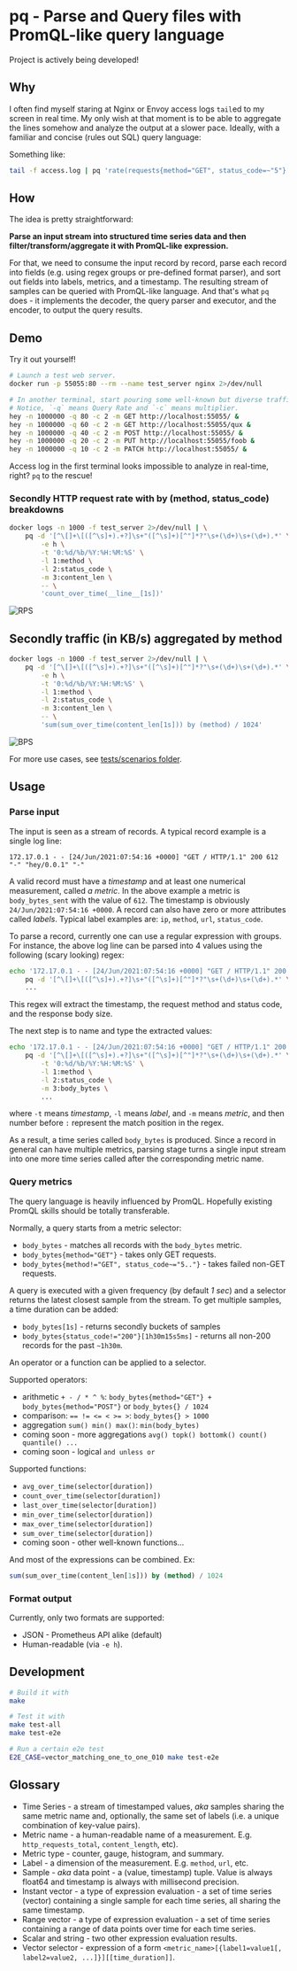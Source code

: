 # pq - Parse and Query files with PromQL-like query language

Project is actively being developed!


## Why

I often find myself staring at Nginx or Envoy access logs `tail`ed to my screen
in real time.  My only wish at that moment is to be able to aggregate the lines
somehow and analyze the output at a slower pace. Ideally, with a familiar and 
concise (rules out SQL) query language:

Something like:

```bash
tail -f access.log | pq 'rate(requests{method="GET", status_code=~"5"}[1s])'
```


##  How

The idea is pretty straightforward:

**Parse an input stream into structured time series data
and then filter/transform/aggregate it with PromQL-like expression.**

For that, we need to consume the input record by record, 
parse each record into fields (e.g. using regex groups or pre-defined format parser),
and sort out fields into labels, metrics, and a timestamp. The resulting
stream of samples can be queried with PromQL-like language. And that's what `pq`
does - it implements the decoder, the query parser and executor, and the
encoder, to output the query results.


## Demo

Try it out yourself!

```bash
# Launch a test web server.
docker run -p 55055:80 --rm --name test_server nginx 2>/dev/null

# In another terminal, start pouring some well-known but diverse traffic.
# Notice, `-q` means Query Rate and `-c` means multiplier.
hey -n 1000000 -q 80 -c 2 -m GET http://localhost:55055/ &
hey -n 1000000 -q 60 -c 2 -m GET http://localhost:55055/qux &
hey -n 1000000 -q 40 -c 2 -m POST http://localhost:55055/ &
hey -n 1000000 -q 20 -c 2 -m PUT http://localhost:55055/foob &
hey -n 1000000 -q 10 -c 2 -m PATCH http://localhost:55055/ &
```

Access log in the first terminal looks impossible to analyze in real-time, right? `pq` to the rescue!

### Secondly HTTP request rate with by (method, status_code) breakdowns

```bash
docker logs -n 1000 -f test_server 2>/dev/null | \
    pq -d '[^\[]+\[([^\s]+).+?]\s+"([^\s]+)[^"]*?"\s+(\d+)\s+(\d+).*' \
        -e h \
        -t '0:%d/%b/%Y:%H:%M:%S' \
        -l 1:method \
        -l 2:status_code \
        -m 3:content_len \
        -- \
        'count_over_time(__line__[1s])'
```

![RPS](images/rps-2000-opt.png)


## Secondly traffic (in KB/s) aggregated by method

```bash
docker logs -n 1000 -f test_server 2>/dev/null | \
    pq -d '[^\[]+\[([^\s]+).+?]\s+"([^\s]+)[^"]*?"\s+(\d+)\s+(\d+).*' \
        -e h \
        -t '0:%d/%b/%Y:%H:%M:%S' \
        -l 1:method \
        -l 2:status_code \
        -m 3:content_len \
        -- \
        'sum(sum_over_time(content_len[1s])) by (method) / 1024'
```

![BPS](images/bps-2000-opt.png)

For more use cases, see [tests/scenarios folder](tests/scenarios).


## Usage

### Parse input

The input is seen as a stream of records. A typical record example is a single log line:

```
172.17.0.1 - - [24/Jun/2021:07:54:16 +0000] "GET / HTTP/1.1" 200 612 "-" "hey/0.0.1" "-"
```

A valid record must have a _timestamp_ and at least one numerical measurement, called _a metric_.
In the above example a metric is `body_bytes_sent` with the value of `612`. The timestamp
is obviously `24/Jun/2021:07:54:16 +0000`. A record can also have zero or more attributes
called _labels_. Typical label examples are: `ip`, `method`, `url`, `status_code`.

To parse a record, currently one can use a regular expression with groups. For instance,
the above log line can be parsed into 4 values using the following (scary looking) regex:

```bash
echo '172.17.0.1 - - [24/Jun/2021:07:54:16 +0000] "GET / HTTP/1.1" 200 612 "-" "hey/0.0.1" "-"' \
    pq -d '[^\[]+\[([^\s]+).+?]\s+"([^\s]+)[^"]*?"\s+(\d+)\s+(\d+).*' \
    ...
```

This regex will extract the timestamp, the request method and status code, and the response body size.

The next step is to name and type the extracted values:

```bash
echo '172.17.0.1 - - [24/Jun/2021:07:54:16 +0000] "GET / HTTP/1.1" 200 612 "-" "hey/0.0.1" "-"' \
    pq -d '[^\[]+\[([^\s]+).+?]\s+"([^\s]+)[^"]*?"\s+(\d+)\s+(\d+).*' \
        -t '0:%d/%b/%Y:%H:%M:%S' \
        -l 1:method \
        -l 2:status_code \
        -m 3:body_bytes \
        ...
```

where `-t` means _timestamp_, `-l` means _label_, and `-m` means _metric_, and then number before `:` 
represent the match position in the regex.

As a result, a time series called `body_bytes` is produced. Since a record in general can have
multiple metrics, parsing stage turns a single input stream into one more time series called 
after the corresponding metric name.


### Query metrics

The query language is heavily influenced by PromQL. Hopefully existing PromQL
skills should be totally transferable.

Normally, a query starts from a metric selector:

- `body_bytes` - matches all records with the `body_bytes` metric.
- `body_bytes{method="GET"}` - takes only GET requests.
- `body_bytes{method!="GET", status_code~="5.."}` - takes failed non-GET requests.

A query is executed with a given frequency (by default _1 sec_) and a selector 
returns the latest closest sample from the stream. To get multiple samples, a time 
duration can be added:

- `body_bytes[1s]` - returns secondly buckets of samples
- `body_bytes{status_code!="200"}[1h30m15s5ms]` - returns all non-200 records for the past `~1h30m`.

An operator or a function can be applied to a selector.

Supported operators:

- arithmetic `+ - / * ^ %`: `body_bytes{method="GET"} + body_bytes{method="POST"}` or `body_bytes{} / 1024`
- comparison: `== != <= < >= >`: `body_bytes{} > 1000`
- aggregation `sum() min() max()`: `min(body_bytes)`
- coming soon - more aggregations `avg() topk() bottomk() count() quantile() ...`
- coming soon - logical `and unless or`

Supported functions:

- `avg_over_time(selector[duration])`
- `count_over_time(selector[duration])`
- `last_over_time(selector[duration])`
- `min_over_time(selector[duration])`
- `max_over_time(selector[duration])`
- `sum_over_time(selector[duration])`
- coming soon - other well-known functions...

And most of the expressions can be combined. Ex:

```SQL
sum(sum_over_time(content_len[1s])) by (method) / 1024
```

### Format output

Currently, only two formats are supported: 

- JSON - Prometheus API alike (default) 
- Human-readable (via `-e h`).


## Development

```bash
# Build it with
make

# Test it with
make test-all
make test-e2e

# Run a certain e2e test
E2E_CASE=vector_matching_one_to_one_010 make test-e2e
```

## Glossary

- Time Series - a stream of timestamped values, _aka_ samples sharing the same metric name and, optionally, the same set of labels (i.e. a unique combination of key-value pairs).
- Metric name - a human-readable name of a measurement. E.g. `http_requests_total`, `content_length`, etc).
- Metric type - counter, gauge, histogram, and summary.
- Label - a dimension of the measurement. E.g. `method`, `url`, etc.
- Sample - _aka_ data point - a (value, timestamp) tuple. Value is always float64 and timestamp is always with millisecond precision.
- Instant vector - a type of expression evaluation - a set of time series (vector) containing a single sample for each time series, all sharing the same timestamp.
- Range vector - a type of expression evaluation - a set of time series containing a range of data points over time for each time series.
- Scalar and string - two other expression evaluation results.
- Vector selector - expression of a form `<metric_name>[{label1=value1[, label2=value2, ...]}][[time_duration]]`.

